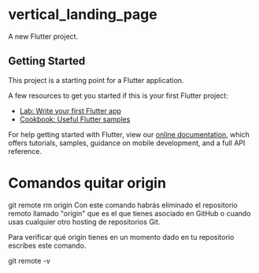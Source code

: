 # vertical_landing_page

A new Flutter project.

## Getting Started

This project is a starting point for a Flutter application.

A few resources to get you started if this is your first Flutter project:

- [Lab: Write your first Flutter app](https://flutter.dev/docs/get-started/codelab)
- [Cookbook: Useful Flutter samples](https://flutter.dev/docs/cookbook)

For help getting started with Flutter, view our
[online documentation](https://flutter.dev/docs), which offers tutorials,
samples, guidance on mobile development, and a full API reference.

# Comandos quitar origin 
git remote rm origin
Con este comando habrás eliminado el repositorio remoto llamado "origin" que es el que tienes asociado en GitHub o cuando usas cualquier otro hosting de repositorios Git.

Para verificar qué origin tienes en un momento dado en tu repositorio escribes este comando.

git remote -v
